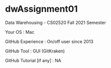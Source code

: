 # dwAssignment01
Data Warehousing - CS02520 Fall 2021 Semester

Your OS : Mac 

GitHub Experience : On/off user since 2013

GitHub Tool : GUI (GitKraken)

GitHub Tutorial [if any] : NA